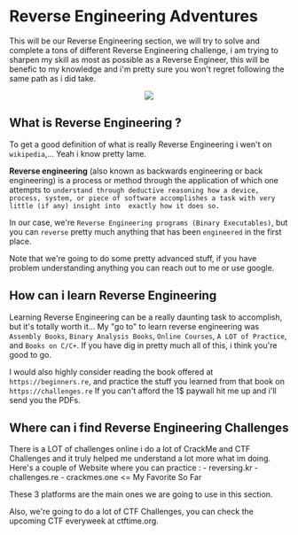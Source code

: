 # Reverse Engineering Adventures
This will be our Reverse Engineering section, we will try to solve and complete a tons of different Reverse Engineering challenge, i am trying to sharpen my skill
as most as possible as a Reverse Engineer, this will be benefic to my knowledge and i'm pretty sure you won't regret following the same path as i did take.

<p align="center">
  <img src="https://c.tenor.com/K8R7LThju04AAAAC/hack-the-planet.gif"/>
</p>

## What is Reverse Engineering ?
To get a good definition of what is really Reverse Engineering i wen't on `wikipedia`,... Yeah i know pretty lame. 

**Reverse engineering** (also known as backwards engineering or back engineering) is a process or method through the application of which one attempts to 
`understand through deductive reasoning how a device, process, system, or piece of software accomplishes a task with very little (if any) insight into 
exactly how it does so.` 

In our case, we're `Reverse Engineering programs (Binary Executables)`, but you can `reverse` pretty much anything that has been `engineered` in the first place.

Note that we're going to do some pretty advanced stuff, if you have problem understanding anything you can reach out to me or use google.

## How can i learn Reverse Engineering
Learning Reverse Engineering can be a really daunting task to accomplish, but it's totally worth it...
My "go to" to learn reverse engineering was `Assembly Books`, `Binary Analysis Books`, `Online Courses`, `A LOT of Practice`, and `Books on C/C+`.
If you have dig in pretty much all of this, i think you're good to go.

I would also highly consider reading the book offered at `https://beginners.re`, and practice the stuff you learned from that book on `https://challenges.re`
If you can't afford the 1$ paywall hit me up and i'll send you the PDFs.

## Where can i find Reverse Engineering Challenges
There is a LOT of challenges online i do a lot of CrackMe and CTF Challenges and it truly helped me understand a lot more what im doing.
Here's a couple of Website where you can practice :
    - reversing.kr
    - challenges.re
    - crackmes.one <= My Favorite So Far
    
These 3 platforms are the main ones we are going to use in this section.

Also, we're going to do a lot of CTF Challenges, you can check the upcoming CTF everyweek at ctftime.org.
